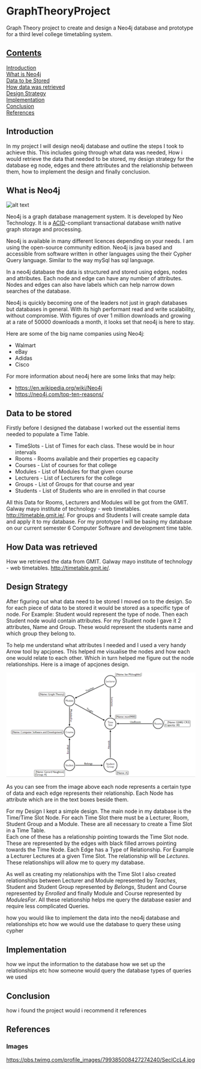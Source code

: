 # GraphTheoryProject
Graph Theory project to create and design a Neo4j database and prototype for a third level college timetabling system.

## [Contents](#contents)
[Introduction](#intro)  
[What is Neo4j](#neo4j)  
[Data to be Stored](#data)  
[How data was retrieved](#dataRetrieval)  
[Design Strategy](#strategy)  
[Implementation](#implementation)  
[Conclusion](#conclusion)  
[References](#references)

## Introduction <a name = "intro"></a>
In my project I will design neo4j database and outline the steps I took to achieve this. This includes going through what data was needed, How i would retrieve the data that needed to be stored, my design strategy for the database eg node, edges and there attributes and the relationship between them, how to implement the design and finally conclusion.

## What is Neo4j <a name = "neo4j"></a>
![alt text](https://pbs.twimg.com/profile_images/799385008427274240/SecICcL4.jpg)

Neo4j is a graph database management system. It is developed by Neo Technology. It is a [ACID](https://en.wikipedia.org/wiki/ACID)-compliant transactional database wnith native graph storage and processing.

Neo4j is available in many different licences depending on your needs. I am using the open-source community edition. Neo4j is java based and accessible from software written in other languages using the their Cypher Query language. Similar to the way mySql has sql language.

In a neo4j database the data is structured and stored using edges, nodes and attributes. Each node and edge can have any number of attributes. Nodes and edges can also have labels which can help narrow down searches of the database.

Neo4j is quickly becoming one of the leaders not just in graph databases but databases in general. With its high performant read and write scalability, without compromise. With figures of over 1 million downloads and growing at a rate of 50000 downloads a month, it looks set that neo4j is here to stay.

Here are some of the big name companies using Neo4j:
* Walmart
* eBay
* Adidas
* Cisco

For more information about neo4j here are some links that may help:
* https://en.wikipedia.org/wiki/Neo4j
* https://neo4j.com/top-ten-reasons/


## Data to be stored <a name = "data"></a>
Firstly before I designed the database I worked out the essential items needed to populate a Time Table.

* TimeSlots - List of Times for each class. These would be in hour intervals
* Rooms - Rooms available and their properties eg capacity
* Courses - List of courses for that college
* Modules - List of Modules for that given course
* Lecturers - List of Lecturers for the college
* Groups - List of Groups for that course and year
* Students - List of Students who are in enrolled in that course

All this Data for Rooms, Lecturers and Modules will be got from the GMIT. Galway mayo institute of technology - web timetables.
http://timetable.gmit.ie/.
For groups and Students I will create sample data and apply it to my database.
For my prototype I will be basing my database on our current semester 6 Computer Software and development time table.

## How Data was retrieved <a name = "dataRetrieval"></a>


How we retrieved the data from GMIT. Galway mayo institute of technology - web timetables.
http://timetable.gmit.ie/.



## Design Strategy <a name = "strategy"></a>

After figuring out what data need to be stored I moved on to the design.
So for each piece of data to be stored it would be stored as a specific type of node.
For Example: Student would represent the type of node.
Then each Student node would contain attributes.
For my Student node I gave it 2 attributes, Name and Group.
These would represent the students name and which group they belong to.

To help me understand what attributes I needed and I used a very handy Arrow tool by apcjones. This helped me visualise the nodes and how each one would relate to each other. Which in turn helped me figure out the node relationships.
Here is a image of apcjones design.

![alt text](DatabaseDesign2.PNG)

As you can see from the image above each node represents a certain type of data and each edge represents their relationship. Each Node has attribute which are in the text boxes beside them.

For my Design I kept a simple design. The main node in my database is the Time/Time Slot Node. For each Time Slot there must be a Lecturer, Room, Student Group and a Module. These are all necessary to create a Time Slot in a Time Table.   
Each one of these has a relationship pointing towards the Time Slot node.
These are represented by the edges with black filled arrows pointing towards the Time Node. Each Edge has a Type of Relationship.
For Example a Lecturer Lectures at a given Time Slot. The relationship will be *Lectures*.
These relationships will allow me to query my database.

As well as creating my relationships with the Time Slot I also created relationships between Lecturer and Module represented by *Teaches*, Student and Student Group represented by *Belongs*, Student and Course represented by *Enrolled* and finally Module and Course represented by *ModulesFor*. All these relationship helps me query the database easier and require less complicated Queries.



how you would like to implement the data into the neo4j database and relationships etc
how we would use the database to query these using cypher

## Implementation <a name = "implementation"></a>
how we input the information to the database
how we set up the relationships etc
how someone would query the database
types of queries we used

## Conclusion<a name = "conclusion"></a>
how i found the project
would i recommend it
references

## References<a name = "references"></a>

### Images
https://pbs.twimg.com/profile_images/799385008427274240/SecICcL4.jpg
